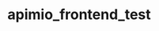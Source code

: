 # apimio_frontend_test
<!-- Bootstrap 5.1.3 is used for styling -->
<!-- pick video link from here "https://support.google.com/tagmanager/answer/6102821?hl=en" -->
<!-- others "https://marketingplatform.google.com/about/tag-manager/"  -->
<!-- jquery 3.6.4 version used  -->